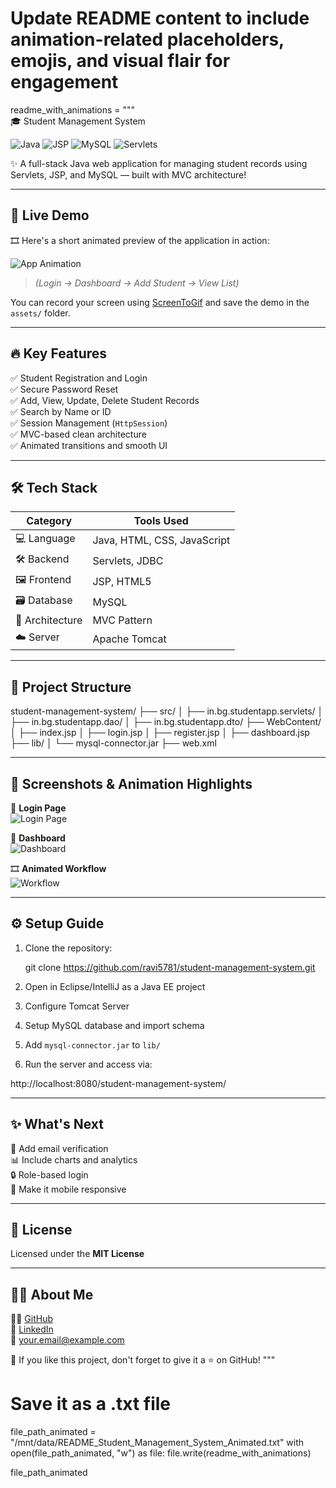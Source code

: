 # Update README content to include animation-related placeholders, emojis, and visual flair for engagement

readme_with_animations = """\
🎓 Student Management System

![Java](https://img.shields.io/badge/Java-%23ED8B00.svg?style=for-the-badge&logo=java&logoColor=white)
![JSP](https://img.shields.io/badge/JSP-%23F7DF1E.svg?style=for-the-badge&logo=jsp&logoColor=black)
![MySQL](https://img.shields.io/badge/MySQL-%2300f.svg?style=for-the-badge&logo=mysql&logoColor=white)
![Servlets](https://img.shields.io/badge/Servlets-EE4C2C?style=for-the-badge&logo=java&logoColor=white)

✨ A full-stack Java web application for managing student records using Servlets, JSP, and MySQL — built with MVC architecture!

---

## 🚀 Live Demo

🎞️ Here's a short animated preview of the application in action:

![App Animation](assets/demo.gif)  
> *(Login → Dashboard → Add Student → View List)*

You can record your screen using [ScreenToGif](https://www.screentogif.com/) and save the demo in the `assets/` folder.

---

## 🔥 Key Features

✅ Student Registration and Login  
✅ Secure Password Reset  
✅ Add, View, Update, Delete Student Records  
✅ Search by Name or ID  
✅ Session Management (`HttpSession`)  
✅ MVC-based clean architecture  
✅ Animated transitions and smooth UI

---

## 🛠️ Tech Stack

| Category         | Tools Used                          |
|------------------|-------------------------------------|
| 💻 Language       | Java, HTML, CSS, JavaScript         |
| 🛠️ Backend        | Servlets, JDBC                      |
| 🖼️ Frontend       | JSP, HTML5                          |
| 🗃️ Database       | MySQL                               |
| 🎯 Architecture   | MVC Pattern                         |
| ☁️ Server         | Apache Tomcat                       |

---

## 📁 Project Structure

student-management-system/
├── src/
│ ├── in.bg.studentapp.servlets/
│ ├── in.bg.studentapp.dao/
│ ├── in.bg.studentapp.dto/
├── WebContent/
│ ├── index.jsp
│ ├── login.jsp
│ ├── register.jsp
│ ├── dashboard.jsp
├── lib/
│ └── mysql-connector.jar
├── web.xml



---

## 🎥 Screenshots & Animation Highlights

📸 **Login Page**  
![Login Page](assets/login.png)

📸 **Dashboard**  
![Dashboard](assets/dashboard.png)

🎞️ **Animated Workflow**  
![Workflow](assets/animated_workflow.gif)

---

## ⚙️ Setup Guide

1. Clone the repository:

   git clone https://github.com/ravi5781/student-management-system.git
2. Open in Eclipse/IntelliJ as a Java EE project  
3. Configure Tomcat Server  
4. Setup MySQL database and import schema  
5. Add `mysql-connector.jar` to `lib/`  
6. Run the server and access via:

http://localhost:8080/student-management-system/


---

## ✨ What's Next

🚧 Add email verification  
📊 Include charts and analytics  
🔒 Role-based login  
📱 Make it mobile responsive

---

## 📄 License

Licensed under the **MIT License**

---

## 🙋‍♂️ About Me

👨‍💻 [GitHub](https://github.com/ravi5781)  
🔗 [LinkedIn](https://linkedin.com/in/your-profile)  
📧 your.email@example.com

💫 If you like this project, don't forget to give it a ⭐ on GitHub!
"""

# Save it as a .txt file
file_path_animated = "/mnt/data/README_Student_Management_System_Animated.txt"
with open(file_path_animated, "w") as file:
 file.write(readme_with_animations)

file_path_animated


